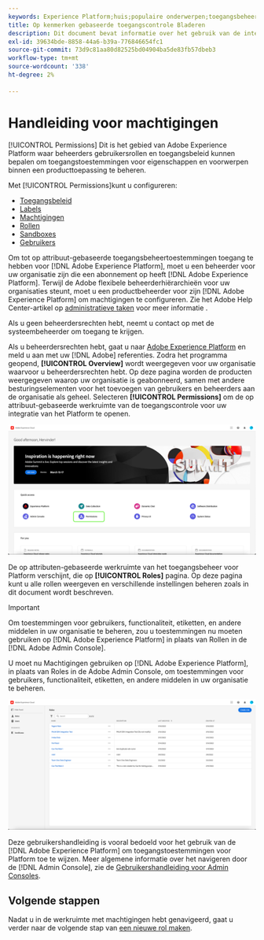 ```yaml
---
keywords: Experience Platform;huis;populaire onderwerpen;toegangsbeheer;op attribuut-gebaseerde toegangscontrole;ABAC
title: Op kenmerken gebaseerde toegangscontrole Bladeren
description: Dit document bevat informatie over het gebruik van de interface voor machtigingen in Adobe Experience Platform
exl-id: 39634bde-8858-44a6-b39a-776846654fc1
source-git-commit: 73d9c81aa80d82525bd04904ba5de83fb57dbeb3
workflow-type: tm+mt
source-wordcount: '338'
ht-degree: 2%

---
```


# Handleiding voor machtigingen

[!UICONTROL Permissions] Dit is het gebied van Adobe Experience Platform waar beheerders gebruikersrollen en toegangsbeleid kunnen bepalen om toegangstoestemmingen voor eigenschappen en voorwerpen binnen een producttoepassing te beheren.

Met [!UICONTROL Permissions]kunt u configureren:

* [Toegangsbeleid](./policies.md)
* [Labels](./labels.md)
* [Machtigingen](./permissions.md)
* [Rollen](./roles.md)
* [Sandboxes](./sandboxes.md)
* [Gebruikers](./users.md)

Om tot op attribuut-gebaseerde toegangsbeheertoestemmingen toegang te hebben voor [!DNL Adobe Experience Platform], moet u een beheerder voor uw organisatie zijn die een abonnement op heeft [!DNL Adobe Experience Platform]. Terwijl de Adobe flexibele beheerderhiërarchieën voor uw organisaties steunt, moet u een productbeheerder voor zijn [!DNL Adobe Experience Platform] om machtigingen te configureren. Zie het Adobe Help Center-artikel op [administratieve taken](https://helpx.adobe.com/enterprise/using/admin-roles.html) voor meer informatie .

Als u geen beheerdersrechten hebt, neemt u contact op met de systeembeheerder om toegang te krijgen.

Als u beheerdersrechten hebt, gaat u naar [Adobe Experience Platform](https://experience.adobe.com/) en meld u aan met uw [!DNL Adobe] referenties. Zodra het programma geopend, **[!UICONTROL Overview]** wordt weergegeven voor uw organisatie waarvoor u beheerdersrechten hebt. Op deze pagina worden de producten weergegeven waarop uw organisatie is geabonneerd, samen met andere besturingselementen voor het toevoegen van gebruikers en beheerders aan de organisatie als geheel. Selecteren **[!UICONTROL Permissions]** om de op attribuut-gebaseerde werkruimte van de toegangscontrole voor uw integratie van het Platform te openen.

![fc-select-product](../../images/flac-ui/flac-select-product.png)

De op attributen-gebaseerde werkruimte van het toegangsbeheer voor Platform verschijnt, die op **[!UICONTROL Roles]** pagina. Op deze pagina kunt u alle rollen weergeven en verschillende instellingen beheren zoals in dit document wordt beschreven.

>[!IMPORTANT]
>
>Om toestemmingen voor gebruikers, functionaliteit, etiketten, en andere middelen in uw organisatie te beheren, zou u toestemmingen nu moeten gebruiken op [!DNL Adobe Experience Platform] in plaats van Rollen in de [!DNL Adobe Admin Console].

U moet nu Machtigingen gebruiken op [!DNL Adobe Experience Platform], in plaats van Roles in de Adobe Admin Console, om toestemmingen voor gebruikers, functionaliteit, etiketten, en andere middelen in uw organisatie te beheren.

![flash-select-rollen](../../images/flac-ui/flac-select-roles.png)

Deze gebruikershandleiding is vooral bedoeld voor het gebruik van de [!DNL Adobe Experience Platform] om toegangstoestemmingen voor Platform toe te wijzen. Meer algemene informatie over het navigeren door de [!DNL Admin Console], zie de [Gebruikershandleiding voor Admin Consoles](https://helpx.adobe.com/nl/enterprise/using/admin-console.html).

## Volgende stappen

Nadat u in de werkruimte met machtigingen hebt genavigeerd, gaat u verder naar de volgende stap van [een nieuwe rol maken](roles.md).
